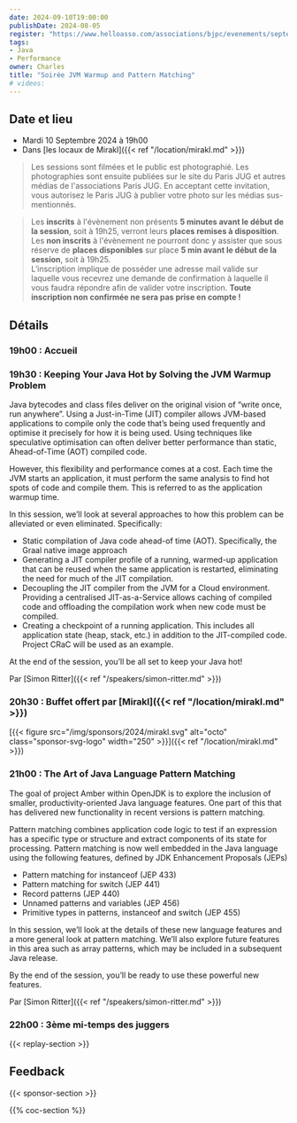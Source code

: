 ```yaml
---
date: 2024-09-10T19:00:00
publishDate: 2024-08-05
register: "https://www.helloasso.com/associations/bjpc/evenements/septembre-2024/widget"
tags:
- Java
- Performance
owner: Charles
title: "Soirée JVM Warmup and Pattern Matching"
# videos:
---
```


## Date et lieu

* Mardi 10 Septembre 2024 à 19h00
* Dans [les locaux de Mirakl]({{< ref "/location/mirakl.md" >}})

> Les sessions sont filmées et le public est photographié. Les photographies sont ensuite publiées sur le site du Paris JUG et autres médias de l'associations Paris JUG. En acceptant cette invitation, vous autorisez le Paris JUG à publier votre photo sur les médias sus-mentionnés.

> Les **inscrits** à l'évènement non présents **5 minutes avant le début de la session**, soit à 19h25, verront leurs **places remises à disposition**.  
Les **non inscrits** à l'évènement ne pourront donc y assister que sous réserve de **places disponibles** sur place **5 min avant le début de la session**, soit à 19h25.  
L’inscription implique de posséder une adresse mail valide sur laquelle vous recevrez une demande de confirmation à laquelle il vous faudra répondre afin de valider votre inscription.
**Toute inscription non confirmée ne sera pas prise en compte !**

## Détails

### 19h00 : Accueil


### 19h30 : Keeping Your Java Hot by Solving the JVM Warmup Problem

Java bytecodes and class files deliver on the original vision of “write once, run anywhere”. Using a Just-in-Time (JIT) compiler allows JVM-based applications to compile only the code that’s being used frequently and optimise it precisely for how it is being used. Using techniques like speculative optimisation can often deliver better performance than static, Ahead-of-Time (AOT) compiled code.

However, this flexibility and performance comes at a cost. Each time the JVM starts an application, it must perform the same analysis to find hot spots of code and compile them. This is referred to as the application warmup time.

In this session, we’ll look at several approaches to how this problem can be alleviated or even eliminated. Specifically:

* Static compilation of Java code ahead-of time (AOT). Specifically, the Graal native image approach
* Generating a JIT compiler profile of a running, warmed-up application that can be reused when the same application is restarted, eliminating the need for much of the JIT compilation.
* Decoupling the JIT compiler from the JVM for a Cloud environment. Providing a centralised JIT-as-a-Service allows caching of compiled code and offloading the compilation work when new code must be compiled.
* Creating a checkpoint of a running application. This includes all application state (heap, stack, etc.) in addition to the JIT-compiled code. Project CRaC will be used as an example.

At the end of the session, you’ll be all set to keep your Java hot!

Par [Simon Ritter]({{< ref "/speakers/simon-ritter.md" >}})


### 20h30 : Buffet offert par [Mirakl]({{< ref "/location/mirakl.md" >}})

[{{< figure src="/img/sponsors/2024/mirakl.svg" alt="octo" class="sponsor-svg-logo" width="250" >}}]({{< ref "/location/mirakl.md" >}}) 

### 21h00 : The Art of Java Language Pattern Matching

The goal of project Amber within OpenJDK is to explore the inclusion of smaller, productivity-oriented Java language features. One part of this that has delivered new functionality in recent versions is pattern matching.

Pattern matching combines application code logic to test if an expression has a specific type or structure and extract components of its state for processing.
Pattern matching is now well embedded in the Java language using the following features, defined by JDK Enhancement Proposals (JEPs)

* Pattern matching for instanceof (JEP 433)
* Pattern matching for switch (JEP 441)
* Record patterns (JEP 440)
* Unnamed patterns and variables (JEP 456)
* Primitive types in patterns, instanceof and switch (JEP 455)

In this session, we’ll look at the details of these new language features and a more general look at pattern matching. We’ll also explore future features in this area such as array patterns, which may be included in a subsequent Java release.

By the end of the session, you’ll be ready to use these powerful new features.

Par [Simon Ritter]({{< ref "/speakers/simon-ritter.md" >}})

### 22h00 : 3ème mi-temps des juggers

{{< replay-section >}}

## Feedback

{{< sponsor-section >}}

{{% coc-section %}}
